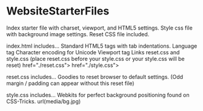 # WebsiteStarterFiles
Index starter file with charset, viewport, and HTML5 settings. Style css file with background image settings. Reset CSS file included.


index.html includes...
  Standard HTML5 tags with tab indentations.
  Language tag <html lang="en">
  Character encoding for Unicode <meta charset="UTF-8">
  Viewport tag <meta name="viewport" content="width=device-width, initial-scale=1">
  Links reset.css and style.css (place reset.css before your style.css or your style.css will be reset)
    href="./reset.css">
    href="./style.css">
  

reset.css includes...
  Goodies to reset browser to default settings. (Odd margin / padding can appear without this reset file)
  
  
style.css includes...
  Webkits for perfect background positioning found on CSS-Tricks. url(media/bg.jpg)
 


